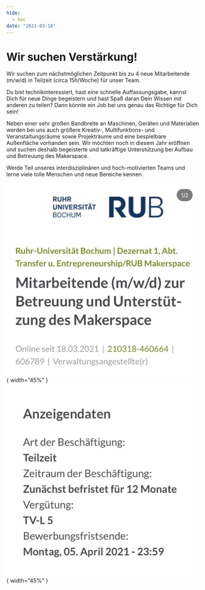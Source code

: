 ```yaml
---
hide:
  - toc
date: "2021-03-18"  
---
```


# Wir suchen Verstärkung!

Wir suchen zum nächstmöglichen Zeitpunkt bis zu 4 neue Mitarbeitende (m/w/d) in Teilzeit (circa 15h/Woche) für unser Team.

Du bist technikinteressiert, hast eine schnelle Auffassungsgabe, kannst Dich für neue Dinge begeistern und hast Spaß daran Dein Wissen mit anderen zu teilen? Dann könnte ein Job bei uns genau das Richtige für Dich sein!

Neben einer sehr großen Bandbreite an Maschinen, Geräten und Materialien werden bei uns auch größere Kreativ-, Multifunktions- und Veranstaltungsräume sowie Projekträume und eine bespielbare Außenfläche vorhanden sein. Wir möchten noch in diesem Jahr eröffnen und suchen deshalb begeisterte und tatkräftige Unterstützung bei Aufbau und Betreuung des Makerspace.

Werde Teil unseres interdisziplinären und hoch-motivierten Teams und lerne viele tolle Menschen und neue Bereiche kennen.


![Stellenanzeige](../medien/2021-03-18a.jpg){ width="45%" } ![Details zur Stellenanzeige](../medien/2021-03-18b.jpg){ width="45%" }